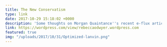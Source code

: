 ```yaml
---
title: The New Conservatism
type: link
date: 2017-10-29 15:18:02 +0000
description: 'Some thoughts on Morgan Quaintance''s recent e-flux article. '
link: https://wordpress.com/view/rebeccaodwyer.wordpress.com
featured: true
img: "/uploads/2017/10/31/Optimized-lanvin.png"
---
```

